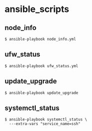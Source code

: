 # ansible_scripts

## node_info
```console
$ ansible-playbook node_info.yml
```

## ufw_status
```console
$ ansible-playbook ufw_status.yml
```

## update_upgrade
```console
$ ansible-playbook update_upgrade
```

## systemctl_status
```console
$ ansible-playbook systemctl_status \
  ---extra-vars "service_name=ssh"
```